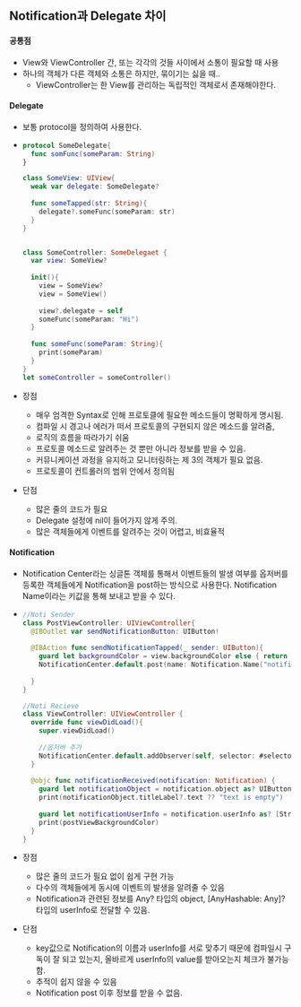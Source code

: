 ## Notification과 Delegate 차이

#### 공통점

- View와 ViewController 간, 또는 각각의 것들 사이에서 소통이 필요할 때 사용
- 하나의 객체가 다른 객체와 소통은 하지만, 묶이기는 싫을 때..
  - ViewController는 한 View를 관리하는 독립적인 객체로서 존재해야한다.



#### Delegate

- 보통 protocol을 정의하여 사용한다. 

- ```swift
  protocol SomeDelegate{
    func somFunc(someParam: String)
  }
  
  class SomeView: UIView{
    weak var delegate: SomeDelegate?
    
    func someTapped(str: String){
      delegate?.someFunc(someParam: str)
    }
  }
  
  
  class SomeController: SomeDelegaet {
    var view: SomeView?
    
    init(){
      view = SomeView?
      view = SomeView()
        
      view?.delegate = self
      someFunc(someParam: "Hi")
  	}
      
    func someFunc(someParam: String){
      print(someParam)
    }
  }
  let someController = someController()
  
  ```

- 장점

  - 매우 엄격한 Syntax로 인해 프로토클에 필요한 메소드들이 명확하게 명시됨.
  - 컴파일 시 경고나 에러가 떠서 프로토콜의 구현되지 않은 메소드를 알려줌,
  - 로직의 흐름을 따라가기 쉬움
  - 프로토콜 메소드로 알려주는 것 뿐만 아니라 정보를 받을 수 있음.
  - 커뮤니케이션 과정을 유지하고 모니터링하는 제 3의 객체가 필요 없음.
  - 프로토콜이 컨트롤러의 범위 안에서 정의됨

- 단점

  - 많은 줄의 코드가 필요
  - Delegate 설정에 nil이 들어가지 않게 주의.
  - 많은 객체들에게 이벤트를 알려주는 것이 어렵고, 비효율적



#### Notification

- Notification Center라는 싱글톤 객체를 통해서 이벤트들의 발생 여부를 옵저버를 등록한 객체들에게 Notification을 post하는 방식으로 사용한다. Notification Name이라는 키값을 통해 보내고 받을 수 있다.

- ```swift
  //Noti Sender
  class PostViewController: UIViewController{
    @IBOutlet var sendNotificationButton: UIButton!
    
    @IBAction func sendNotificationTapped(_ sender: UIButton){
      guard let backgroundColor = view.backgroundColor else { return }
      NotificationCenter.default.post(name: Notification.Name("notification"), object: sendNotificationButton, userInfo: ["backgroundColor": backgroundColor])
     
    }
  }
  
  //Noti Recieve
  class ViewController: UIViewController {
    override func viewDidLoad(){
      super.viewDidLoad()
      
      //옵저버 추가
      NotificationCenter.default.addObserver(self, selector: #selector(notificationRecieved(notification: )), name: Notification.Name("notification"), object: nil)
    }
    
    @objc func notificationReceived(notification: Notification) {
      guard let notificationObject = notification.object as? UIButton else{ return }
      print(notificationObject.titleLabel?.text ?? "text is empty")
      
      guard let notificationUserInfo = notification.userInfo as? [String: UIColor], let postViewBackgroundColor = notificationUserInfo["backgroundColor"] else{ return }
      print(postViewBackgroundColor)
    }
  }
  ```

- 장점

  - 많은 줄의 코드가 필요 없이 쉽게 구현 가능
  - 다수의 객체들에게 동시에 이벤트의 발생을 알려줄 수 있음
  - Notification과 관련된 정보를 Any? 타입의 object, [AnyHashable: Any]? 타입의  userInfo로 전달할 수 있음.

- 단점

  - key값으로  Notification의 이름과 userInfo를 서로 맞추기 때문에 컴파일시 구독이 잘 되고 있는지, 올바르게 userInfo의 value를 받아오는지 체크가 불가능함.
  - 추적이 쉽지 않을 수 있음
  - Notification post 이후 정보를 받을 수 없음.



